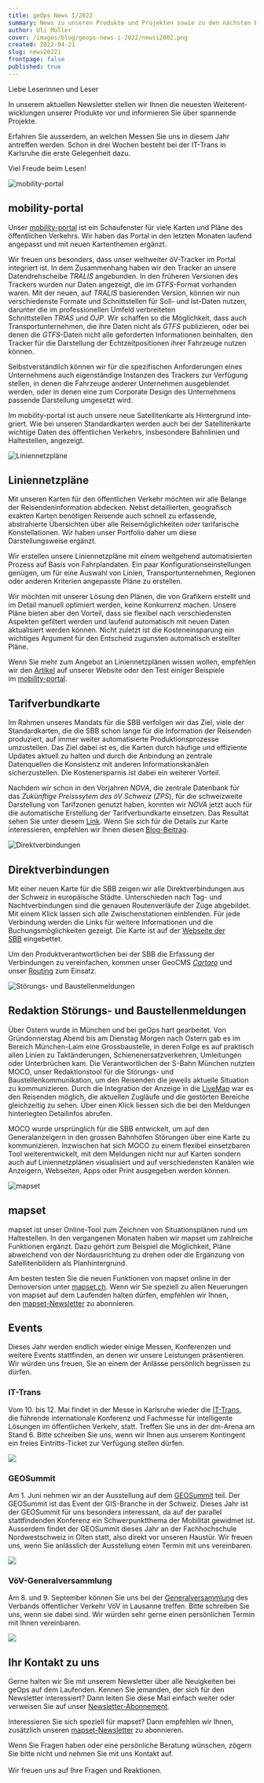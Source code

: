 ```yaml
---
title: geOps News I/2022
summary: News zu unseren Produkte und Projekten sowie zu den nächsten Events.
author: Uli Müller
cover: /images/blog/geops-news-i-2022/newsi2002.png
created: 2022-04-21
slug: news20221
frontpage: false
published: true
---
```

Liebe Leserinnen und Leser

In unserem aktuellen Newsletter stellen wir Ihnen die neuesten Weiter­ent­wick­lungen unserer Produkte vor und informieren Sie über spannende Projekte.

Erfahren Sie ausserdem, an welchen Messen Sie uns in diesem Jahr antreffen werden. Schon in drei Wochen besteht bei der IT-Trans in Karlsruhe die erste Gelegenheit dazu.

Viel Freude beim Lesen!

![mobility-portal](/images/blog/geops-news-i-2022/newsletter20221_01.jpg "mobility-portal")

## mobility-portal

Unser [mobility-portal](https://mobility.portal.geops.io/world.geops.transit?baselayers=world.geops.travic,ch.sbb.netzkarte,ch.sbb.netzkarte.dark,world.geops.aerial&lang=en&layers=paerke,strassennamen,haltekanten,haltestellen,pois,world.geops.traviclive) ist ein Schaufenster für viele Karten und Pläne des öffentlichen Verkehrs. Wir haben das Portal in den letzten Monaten laufend angepasst und mit neuen Kartenthemen ergänzt.

Wir freuen uns besonders, dass unser weltweiter öV-Tracker im Portal integriert ist. In dem Zusammenhang haben wir den Tracker an unsere Daten­dreh­scheibe *TRALIS* angebunden. In den früheren Versionen des Trackers wurden nur Daten angezeigt, die im *GTFS*-Format vorhanden waren. Mit der neuen, auf *TRALIS* basierenden Version, können wir nun verschiedenste Formate und Schnittstellen für Soll- und Ist-Daten nutzen, darunter die im professionellen Umfeld verbreiteten Schnittstellen *TRIAS* und *OJP*. Wir schaffen so die Mög­lich­keit, dass auch Transportunternehmen, die ihre Daten nicht als *GTFS* publizieren, oder bei denen die *GTFS*-Daten nicht alle geforderten Infor­ma­tionen beinhalten, den Tracker für die Darstellung der Echtzeitpositionen ihrer Fahrzeuge nutzen können.

Selbstverständlich können wir für die spezifischen Anforderungen eines Unternehmens auch eigenständige Instanzen des Trackers zur Verfügung stellen, in denen die Fahrzeuge anderer Unternehmen ausgeblendet werden, oder in denen eine zum Corporate Design des Unternehmens passende Darstellung umgesetzt wird.

Im mobility-portal ist auch unsere neue Satellitenkarte als Hintergrund inte­griert. Wie bei unseren Standardkarten werden auch bei der Satellitenkarte wichtige Daten des öffentlichen Verkehrs, insbesondere Bahnlinien und Haltestellen, angezeigt.

![Liniennetzpläne](/images/blog/geops-news-i-2022/newsletter20221_02.jpg "Liniennetzpläne")

## Liniennetzpläne

Mit unseren Karten für den öffentlichen Verkehr möchten wir alle Belange der Reisendeninformation abdecken. Nebst detaillierten, geografisch exakten Karten benötigen Reisende auch schnell zu erfassende, abstrahierte Über­sichten über alle Reisemöglichkeiten oder tarifarische Konstellationen. Wir haben unser Portfolio daher um diese Darstellungsweise ergänzt.

Wir erstellen unsere Liniennetzpläne mit einem weitgehend automatisierten Prozess auf Basis von Fahrplandaten. Ein paar Konfigurationseinstellungen genügen, um für eine Auswahl von Linien, Transportunternehmen, Regionen oder anderen Kriterien angepasste Pläne zu erstellen.

Wir möchten mit unserer Lösung den Plänen, die von Grafikern erstellt und im Detail manuell optimiert werden, keine Konkurrenz machen. Unsere Pläne bie­ten aber den Vorteil, dass sie flexibel nach verschiedensten Aspekten gefiltert werden und laufend automatisch mit neuen Daten aktualisiert werden können. Nicht zuletzt ist die Kosteneinsparung ein wichtiges Argument für den Ent­scheid zugunsten automatisch erstellter Pläne.

Wenn Sie mehr zum Angebot an Liniennetzplänen wissen wollen, empfehlen wir den [Artikel](https://geops.ch/solution/netzplaene) auf unserer Website oder den Test einiger Beispiele im [mobility-portal](https://mobility.portal.geops.io/world.geops.networkplans?lang=en&layers=de.vagfr.topographic).

## Tarifverbundkarte

Im Rahmen unseres Mandats für die SBB verfolgen wir das Ziel, viele der Standardkarten, die die SBB schon lange für die Information der Reisenden produziert, auf immer weiter automatisierte Produktionsprozesse umzustellen. Das Ziel dabei ist es, die Karten durch häufige und effiziente Updates aktuell zu halten und durch die Anbindung an zentrale Datenquellen die Konsistenz mit anderen Informationskanälen sicherzustellen. Die Kostenersparnis ist dabei ein weiterer Vorteil.

Nachdem wir schon in den Vorjahren *NOVA*, die zentrale Datenbank für das *Zukünftige Preisssytem des öV Schweiz* (*ZPS*), für die schweizweite Darstellung von Tarifzonen genutzt haben, konnten wir *NOVA* jetzt auch für die automatische Erstellung der Tarifverbundkarte einsetzen. Das Resultat sehen Sie unter diesem [Link](https://maps.trafimage.ch/ch.sbb.tarifverbundkarte.public?lang=de&layers=&x=925472&y=5920000&z=9). Wenn Sie sich für die Details zur Karte interessieren, empfehlen wir Ihnen diesen [Blog-Beitrag](https://geops.ch/blog/neue-tarifverbundkarte-der-schweiz).

![Direktverbindungen](/images/blog/geops-news-i-2022/newsletter20221_03.jpg "Direktverbindungen")

## Direktverbindungen

Mit einer neuen Karte für die SBB zeigen wir alle Direktverbindungen aus der Schweiz in europäische Städte. Unterschieden nach Tag- und Nachtverbin­dungen sind die genauen Routenverläufe der Züge abgebildet. Mit einem Klick lassen sich alle Zwischenstationen einblenden. Für jede Verbindung werden die Links für weitere Informationen und die Buchungsmöglichkeiten gezeigt. Die Karte ist auf der [Webseite der SBB](https://www.sbb.ch/content/internet/sbb/de/freizeit-ferien/zuege-ausfluege/nachtzuege.html) eingebettet.

Um den Produktverantwortlichen bei der SBB die Erfassung der Verbindungen zu vereinfachen, kommen unser GeoCMS *[Cartaro](https://geops.ch/solution/cartaro)* und unser [Routing](https://geops.ch/solution/routing) zum Einsatz. 

![Störungs- und Baustellenmeldungen](/images/blog/geops-news-i-2022/newsletter20221_04.jpg "Störungs- und Baustellenmeldungen")

## Redaktion Störungs- und Baustellenmeldungen

Über Ostern wurde in München und bei geOps hart gearbeitet. Von Gründonnerstag Abend bis am Dienstag Morgen nach Ostern gab es im Bereich München-Laim eine Grossbaustelle, in deren Folge es auf praktisch allen Linien zu Taktänderungen, Schienenersatzverkehren, Umleitungen oder Unterbrüchen kam. Die Verantwortlichen der S-Bahn München nutzten MOCO, unser Redaktionstool für die Störungs- und Baustellenkommunikation, um den Reisenden die jeweils aktuelle Situation zu kommunizieren. Durch die Integration der Anzeige in die [LiveMap](https://s-bahn-muenchen-live.de/) war es den Reisenden möglich, die aktuellen Zugläufe und die gestörten Bereiche gleichzeitig zu sehen. Über einen Klick liessen sich die bei den Meldungen hinterlegten Detailinfos abrufen.

MOCO wurde urspr­ünglich für die SBB entwickelt, um auf den Generalanzeigern in den grossen Bahnhöfen Störungen über eine Karte zu kommunizieren. Inzwischen hat sich MOCO zu einem flexibel einsetzbaren Tool weiterentwickelt, mit dem Meldungen nicht nur auf Karten sondern auch auf Liniennetzplänen visualisiert und auf verschiedensten Kanälen wie Anzeigern, Webseiten, Apps oder Print ausgegeben werden können.

![mapset](/images/blog/geops-news-i-2022/newsletter20221_05.jpg "mapset")

## mapset

mapset ist unser Online-Tool zum Zeichnen von Situationsplänen rund um Haltestellen. In den vergangenen Monaten haben wir mapset um zahlreiche Funktionen ergänzt. Dazu gehört zum Beispiel die Möglichkeit, Pläne abweichend von der Nordausrichtung zu drehen oder die Ergänzung von Satellitenbildern als Planhintergrund.

Am besten testen Sie die neuen Funktionen von mapset online in der Demoversion unter [mapset.ch](http://mapset.ch/). Wenn wir Sie speziell zu allen Neuerungen von mapset auf dem Laufenden halten dürfen, empfehlen wir Ihnen, den [mapset-Newsletter](https://geops.sh/mapset) zu abonnieren.

## Events

Dieses Jahr werden endlich wieder einige Messen, Konferenzen und weitere Events stattfinden, an denen wir unsere Leistungen präsentieren. Wir würden uns freuen, Sie an einem der Anlässe persönlich begrüssen zu dürfen.

### IT-Trans

Vom 10. bis 12. Mai findet in der Messe in Karlsruhe wieder die [IT-Trans](https://www.it-trans.org/), die führende internationale Konferenz und Fachmesse für intelligente Lösungen im öffentlichen Verkehr, statt. Treffen Sie uns in der dm-Arena am Stand 6. Bitte schreiben Sie uns, wenn wir Ihnen aus unserem Kontingent ein freies Eintritts-Ticket zur Verfügung stellen dürfen.

![](/images/blog/geops-news-i-2022/newsletter20221_06.jpg)

### GEOSummit

Am 1. Juni nehmen wir an der Ausstellung auf dem [GEOSummit](https://www.geosummit.ch/veranstaltungen-2022/ausstellung-1-juni-2022.html) teil. Der GEOSummit ist das Event der GIS-Branche in der Schweiz. Dieses Jahr ist der GEOSummit für uns besonders interessant, da auf der parallel stattfindenden Konferenz ein Schwerpunktthema der Mobilität gewidmet ist. Ausserdem findet der GEOSummit dieses Jahr an der Fachhochschule Nordwestschweiz in Olten statt, also direkt vor unseren Haustür. Wir freuen uns, wenn Sie anlässlich der Ausstellung einen Termin mit uns vereinbaren.

![](/images/blog/geops-news-i-2022/newsletter20221_07.jpg)

### VöV-Generalversammlung

Am 8. und 9. September können Sie uns bei der [Generalversammlung](https://www.voev.ch/de/Service/Generalversammlungen/2022) des Verbands öffentlicher Verkehr VöV in Lausanne treffen. Bitte schreiben Sie uns, wenn sie dabei sind. Wir würden sehr gerne einen persönlichen Termin mit Ihnen vereinbaren.

![](/images/blog/geops-news-i-2022/newsletter20221_08.jpg)

## Ihr Kontakt zu uns

Gerne halten wir Sie mit unserem Newsletter über alle Neuigkeiten bei geOps auf dem Laufenden. Kennen Sie jemanden, der sich für den Newsletter interessiert? Dann leiten Sie diese Mail einfach weiter oder verweisen Sie auf unser [Newsletter-Abonnement](https://geops.sh/geopsnews).

Interessieren Sie sich speziell für mapset? Dann empfehlen wir Ihnen, zusätzlich unseren [mapset-Newsletter](https://geops.sh/mapset) zu abonnieren.

Wenn Sie Fragen haben oder eine persönliche Beratung wünschen, zögern Sie bitte nicht und nehmen Sie mit uns Kontakt auf.\
 \
Wir freuen uns auf Ihre Fragen und Reaktionen.